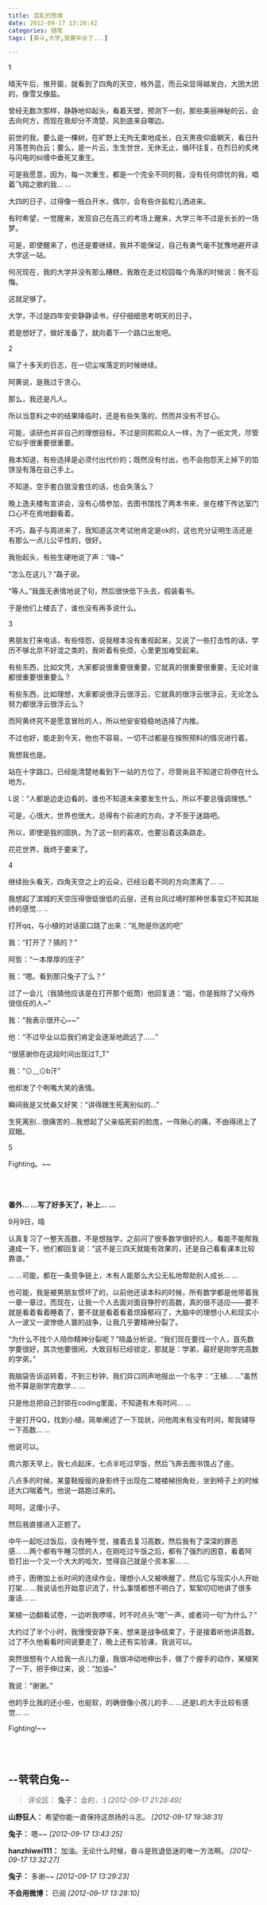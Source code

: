 ```yaml
---
title: 混乱的思维
date: 2012-09-17 13:20:42
categories: 随笔
tags: [奋斗,大学,我要毕业了...]

---
```

1

晴天午后，推开窗，就看到了四角的天空，格外蓝，而云朵显得越发白，大团大团的，像雪又像盐。

曾经无数次那样，静静地仰起头，看着天壁，预测下一刻，那些美丽神秘的云，会去向何方，而现在我却分不清楚，风到底来自哪边。

前世的我，要么是一棵树，在旷野上无拘无束地成长，白天黑夜仰面朝天，看日升月落苍狗白云；要么，是一片云，生生世世，无休无止，循环往复，在烈日的炙烤与闪电的纠缠中垂死又重生。

可是我愿意，因为，每一次重生，都是一个完全不同的我，没有任何烦忧的我，唱着飞翔之歌的我... ...

大四的日子，过得像一瓶白开水，偶尔，会有些许盐粒儿洒进来。

有时希望，一觉醒来，发现自己在高三的考场上醒来，大学三年不过是长长的一场梦。

可是，即使醒来了，也还是要继续，我并不能保证，自己有勇气毫不犹豫地避开读大学这一站。

何况现在，我的大学并没有那么糟糕，我敢在走过校园每个角落的时候说：我不后悔。

这就足够了。

大学，不过是四年安安静静读书，仔仔细细思考明天的日子。

若是想好了，做好准备了，就向着下一个路口出发吧。

2

隔了十多天的日志，在一切尘埃落定的时候继续。

阿黄说，是我过于贪心。

那么，我还是凡人。

所以当意料之中的结果降临时，还是有些失落的，然而并没有不甘心。

可能，读研也并非自己的理想目标，不过是同熙熙众人一样，为了一纸文凭，尽管它似乎很重要很重要。

我本知道，有些选择是必须付出代价的；既然没有付出，也不会抱怨天上掉下的馅饼没有落在自己手上。

不知道，空手套白狼没套住的话，也会失落么？

晚上逸夫楼有宣讲会，没有心情参加，去图书馆找了两本书来，坐在楼下传达室门口心不在焉地翻看着。

不巧，磊子与周进来了，我知道这次考试他肯定是ok的，这也充分证明生活还是有那么一点儿公平性的，很好。

我抬起头，有些生硬地说了声：“嗨~”

“怎么在这儿？”磊子说。

“等人。”我面无表情地说了句，然后很快低下头去，假装看书。

于是他们上楼去了，谁也没有再多说什么。

3

男朋友打来电话，有些怪怨，说我根本没有重视起来，又说了一些打击性的话，学历不够北京不好混之类的，我听着有些烦，心里更加难受起来。

有些东西，比如文凭，大家都说很重要很重要，它就真的很重要很重要，无论对谁都很重要很重要么？

有些东西，比如理想，大家都说很浮云很浮云，它就真的很浮云很浮云，无论怎么努力都很浮云很浮云么？

而阿黄终究不是愿意冒险的人，所以他安安稳稳地选择了内推。

不过也好，能走到今天，他也不容易，一切不过都是在按照预料的情况进行着。

我想我也是。

站在十字路口，已经能清楚地看到下一站的方位了，尽管尚且不知道它将停在什么地方。

L说：“人都是边走边看的，谁也不知道未来要发生什么，所以不要总强调理想。”

可是，心很大，世界也很大，总得有个前进的方向，才不至于迷路吧。

所以，即使是我的固执，为了这一刻的喜欢，也要沿着这条路走。

花花世界，我终于要来了。

4

继续抬头看天，四角天空之上的云朵，已经沿着不同的方向漂离了... ...

我想起了滨城的天空压得很低很低的云层，还有台风过境时那种世事变幻不知其始终的感觉... ..

打开qq，与小植的对话窗口跳了出来：“礼物是你送的吧”

我：“打开了？猜的？”

阿哲：“一本厚厚的庄子”

我：“嗯。看到那只兔子了么？”

过了一会儿（我猜他应该是在打开那个纸筒）他回复道：“姐，你是我除了父母外很信任的人~”

我：“我表示很开心~~”

他：“不过毕业以后我们肯定会逐渐地疏远了……”

“很感谢你在这段时间出现过T_T”

我：“⊙﹏⊙b汗”

他却发了个咧嘴大笑的表情。

瞬间我是又忧桑又好笑：“讲得跟生死离别似的...”

生死离别...很痛苦的...我想起了父亲临死前的脸庞，一阵揪心的痛，不由得闭上了双眼。

5

Fighting。~~

<br /><br />

**番外... ...写了好多天了，补上... ...**

9月9日，晴

认真复习了一整天高数，不是想独学，之前问了很多数学很好的人，看能不能帮我速成一下，他们都回复说：“这不是三四天就能有效果的，还是自己看看课本比较靠谱。”

... ...可能，都在一条竞争链上，木有人能那么大公无私地帮助别人成长... ...

也可能，我是被男朋友惯坏了的，以前他还读本科的时候，所有数学都是他带着我一章一章过，而现在，让我一个人去面对面目狰狞的高数，真的很不适应——要不就是看着看着睡着了，要不就是看着看着烦躁郁闷了，大脑中的理想小人和现实小人一波又一波惨绝人寰的战争，让我几乎要精神分裂了。

“为什么不找个人陪你精神分裂呢？”晓晶分析说，“我们现在要找一个人，首先数学要很好，其次他要很闲，大致目标已经锁定，那就是：学弟，最好是刚学完高数的学弟。”

我脑袋告诉运转着，不到三秒钟，我们异口同声地报出一个名字：“王植... ...”虽然他不算是刚学完数学... ...

只是他总把自己封锁在coding里面，不知道有木有时间... ...

于是打开QQ，找到小植，简单阐述了一下现状，问他周末有没有时间，帮我辅导一下高数... ...

他说可以。

周六那天早上，我七点起床，七点半吃过早饭，然后飞奔去图书馆占了座。

八点多的时候，某童鞋瘦瘦的身影终于出现在二楼楼梯拐角处，坐到椅子上的时候还大口喘着气，他说一路跑过来的。

呵呵，这傻小子。

然后我直接进入正题了。

中午一起吃过饭后，没有睡午觉，接着去复习高数，然后我有了深深的罪恶感... ...两个都有午睡习惯的人，在刚吃过午饭之后，都有了强烈的困意，看着阿哲打出一个又一个大大的哈欠，觉得自己就是个资本家... ...

终于，困倦加上长时间的连续作业，理想小人又被唤醒了，然后它与现实小人开始打架... ...我说话也开始意识流了，什么事情都想不明白了，絮絮叨叨地讲了很多废话... ...

某植一边翻看试卷，一边听我啰嗦，时不时点头“嗯”一声，或者问一句“为什么？”

大约过了半个小时，我慢慢安静下来，想来是战争结束了，于是接着听他讲高数。过了不久他看看时间说要走了，晚上还有实验课，我说可以。

突然很想有个人给我一点儿力量，我很冲动地伸出手，做了个握手的动作，某植笑了一下，把手伸过来，说：“加油~”

我说：“谢谢。”

他的手比我的还小些，也挺软，的确很像小孩儿的手... ...还是L的大手比较有感觉... ...

Fighting!~~

<br /><br />

--茕茕白兔--
---
>评论区：
>**兔子：** 会的，:)  *[2012-09-17 21:28:49]*
>
**山野狂人：** 希望你能一直保持这昂扬的斗志。  *[2012-09-17 19:38:31]*
>
**兔子：** 嗯~~  *[2012-09-17 13:43:25]*
>
**hanzhiwei111：** 加油。无论什么时候，奋斗是败退低迷的唯一方法啊。  *[2012-09-17 13:32:27]*
>
**兔子：** 多谢~~  *[2012-09-17 13:29:23]*
>
**不会用微博：** 已阅  *[2012-09-17 13:28:10]*
>
